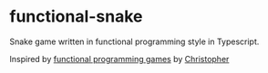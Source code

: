 # functional-snake
Snake game written in functional programming style in Typescript.

Inspired by [functional programming games](https://github.com/chrokh/fp-games) by [Christopher](https://github.com/chrokh)
